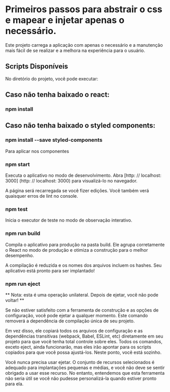 # Primeiros passos para abstrair o css e mapear e injetar apenas o necessário.
Este projeto carrega a aplicação com apenas o necessário e a manutenção mais fácil de se realizar e a melhora na experiência para o usuário.

## Scripts Disponíveis
No diretório do projeto, você pode executar:


## Caso não tenha baixado o react:
### npm install

## Caso não tenha baixado o styled components:

### npm install --save styled-components
Para aplicar nos componentes 

### npm start
Executa o aplicativo no modo de desenvolvimento.
Abra [http: // localhost: 3000] (http: // localhost: 3000) para visualizá-lo no navegador.

A página será recarregada se você fizer edições.
Você também verá quaisquer erros de lint no console.

### npm test
Inicia o executor de teste no modo de observação interativo.

### npm run build
Compila o aplicativo para produção na pasta build.
Ele agrupa corretamente o React no modo de produção e otimiza a construção para o melhor desempenho.

A compilação é reduzida e os nomes dos arquivos incluem os hashes.
Seu aplicativo está pronto para ser implantado!

 ### npm run eject
** Nota: esta é uma operação unilateral. Depois de ejetar, você não pode voltar! **

Se não estiver satisfeito com a ferramenta de construção e as opções de configuração, você pode ejetar a qualquer momento. Este comando removerá a dependência de compilação única de seu projeto.

Em vez disso, ele copiará todos os arquivos de configuração e as dependências transitivas (webpack, Babel, ESLint, etc) diretamente em seu projeto para que você tenha total controle sobre eles. Todos os comandos, exceto eject, ainda funcionarão, mas eles irão apontar para os scripts copiados para que você possa ajustá-los. Neste ponto, você está sozinho.

Você nunca precisa usar ejetar. O conjunto de recursos selecionados é adequado para implantações pequenas e médias, e você não deve se sentir obrigado a usar esse recurso. No entanto, entendemos que esta ferramenta não seria útil se você não pudesse personalizá-la quando estiver pronto para ela.
